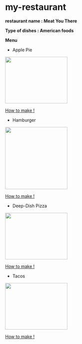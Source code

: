 # my-restaurant
**restaurant name : Meat You There**

**Type of dishes : American foods**

**Menu**

- Apple Pie

<img src="https://iambaker.net/wp-content/uploads/2019/08/apple-pie.jpg"
style=" height: 150px;
  width: 200px;">

[How to make !](https://www.pillsbury.com/everyday-eats/desserts/pies-tarts/how-to-make-apple-pie)

- Hamburger

<img src="https://insanelygoodrecipes.com/wp-content/uploads/2020/10/Hamburger-with-Fresh-Vegetables-683x1024.png"
style=" height: 200px;
  width: 200px;">

[How to make !](https://www.thewholesomedish.com/the-best-classic-burger/)

- Deep-Dish Pizza

<img src="https://howtofeedaloon.com/wp-content/uploads/2014/04/deep-dish-intagram-500x500.jpg"
style=" height: 150px;
  width: 200px;">

[How to make !](https://sallysbakingaddiction.com/how-to-make-chicago-style-deep-dish-pizza/)

- Tacos

<img src="https://images-gmi-pmc.edge-generalmills.com/e59f255c-7498-4b84-9c9d-e578bf5d88fc.jpg"
style=" height: 150px;
  width: 200px;">

[How to make !](https://www.bettycrocker.com/recipes/easy-beef-tacos/426c261d-b2eb-4e22-9cba-0066f3335591)


